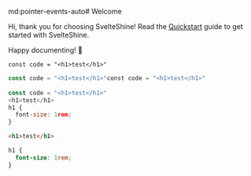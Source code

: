  md:pointer-events-auto# Welcome

Hi, thank you for choosing SvelteShine!
Read the [Quickstart](https://svelte-shine.paillaugue.fr/docs/Quickstart) guide to get started with SvelteShine.

Happy documenting! 🎉

```svelte name="+page.svelte"
const code = "<h1>test</h1>"
```

```js name="index.js"
const code = "<h1>test</h1>"const code = "<h1>test</h1>"
￼
const code = "<h1>test</h1>"
<h1>test</h1>
h1 {
  font-size: 1rem;
}
```

```html name="index.html"
<h1>test</h1>
```

```css name="styles.css"
h1 {
  font-size: 1rem;
}
```
